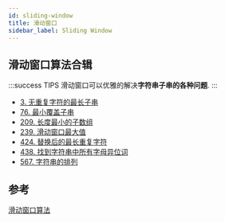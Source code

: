 ```yaml
---
id: sliding-window
title: 滑动窗口
sidebar_label: Sliding Window
---
```


## 滑动窗口算法合辑

:::success TIPS
滑动窗口可以优雅的解决**字符串子串的各种问题**.
:::

- [3. 无重复字符的最长子串](/leetcode/medium/3-length-of-longest-substring)
- [76. 最小覆盖子串](/leetcode/hard/76-min-window)
- [209. 长度最小的子数组](/leetcode/medium/209-min-sub-array-len)
- [239. 滑动窗口最大值](/leetcode/hard/239-max-sliding-window)
- [424. 替换后的最长重复字符](/leetcode/medium/424-character-replacement)
- [438. 找到字符串中所有字母异位词](/leetcode/medium/438-find-anagrams)
- [567. 字符串的排列](/leetcode/medium/567-check-inclusion)

## 参考

[滑动窗口算法](https://mp.weixin.qq.com/s?__biz=MzAxODQxMDM0Mw==&mid=2247485141&idx=1&sn=0e4583ad935e76e9a3f6793792e60734&chksm=9bd7f8ddaca071cbb7570b2433290e5e2628d20473022a5517271de6d6e50783961bebc3dd3b&scene=21#wechat_redirect)
